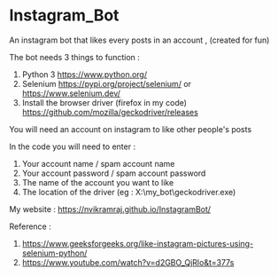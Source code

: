 # Instagram_Bot
An instagram bot that likes every posts in an account , (created for fun)

The bot needs 3 things to function :
1. Python 3  https://www.python.org/
2. Selenium https://pypi.org/project/selenium/ or https://www.selenium.dev/
3. Install the browser driver (firefox in my code) https://github.com/mozilla/geckodriver/releases 

You will need an account on instagram to like other people's posts 

In the code you will need to enter :

1. Your account name / spam account name
2. Your account password / spam account password
3. The name of the account you want to like
4. The location of the driver (eg : X:\my_bot\geckodriver.exe)

My website : https://nvikramraj.github.io/InstagramBot/

Reference :

1. https://www.geeksforgeeks.org/like-instagram-pictures-using-selenium-python/
2. https://www.youtube.com/watch?v=d2GBO_QjRlo&t=377s
